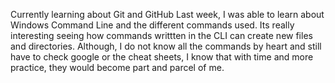 Currently learning about Git and GitHub
Last week, I was able to learn about Windows Command Line and the different commands used. 
Its really interesting seeing how commands writtten in the CLI can create new files and directories.
Although, I do not know all the commands by heart and still have to check google or the cheat sheets, I know that with time and more practice, they would become part and parcel of me.

